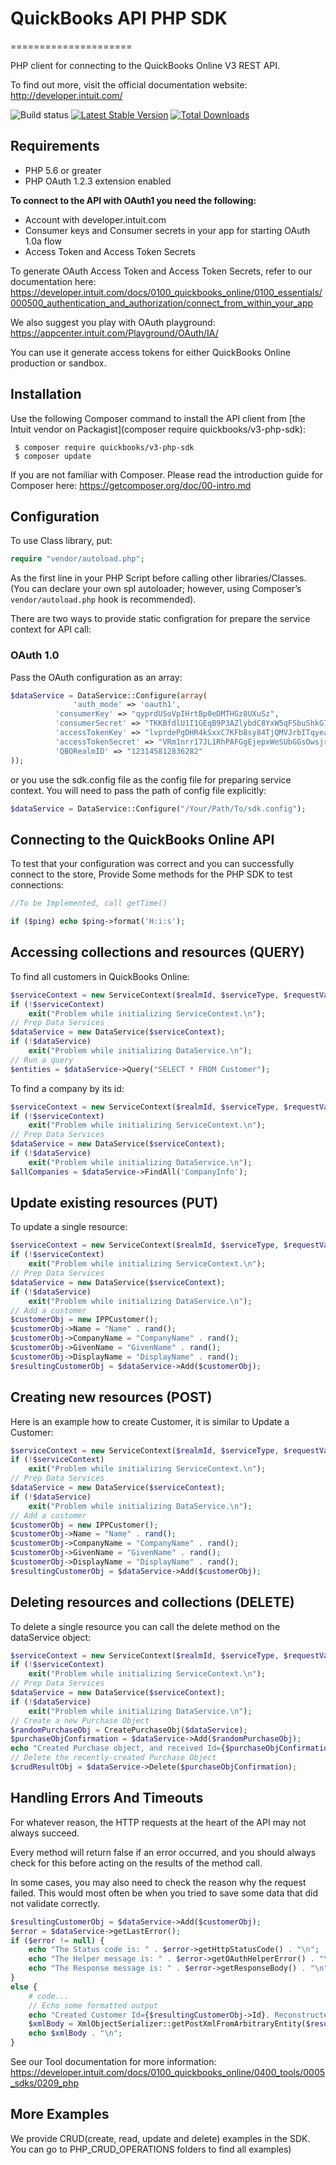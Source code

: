 # QuickBooks API PHP SDK
=====================

PHP client for connecting to the QuickBooks Online V3 REST API.

To find out more, visit the official documentation website:
http://developer.intuit.com/

![Build status](https://travis-ci.org/hlu2/QuickBooks_Demo.svg?branch=master)
[![Latest Stable Version](https://poser.pugx.org/hlu2/quick-books_demo/v/stable)](https://packagist.org/packages/hlu2/quick-books_demo)
[![Total Downloads](https://poser.pugx.org/hlu2/quick-books_demo/downloads)](https://packagist.org/packages/hlu2/quick-books_demo)

Requirements
------------

- PHP 5.6 or greater
- PHP OAuth 1.2.3 extension enabled

**To connect to the API with OAuth1 you need the following:**

- Account with developer.intuit.com
- Consumer keys and Consumer secrets in your app for starting OAuth 1.0a flow
- Access Token and Access Token Secrets

To generate OAuth Access Token and Access Token Secrets, refer to our documentation here: https://developer.intuit.com/docs/0100_quickbooks_online/0100_essentials/000500_authentication_and_authorization/connect_from_within_your_app

We also suggest you play with OAuth playground: 
https://appcenter.intuit.com/Playground/OAuth/IA/

You can use it generate access tokens for either QuickBooks Online production or sandbox. 


Installation
------------

Use the following Composer command to install the
API client from [the Intuit vendor on Packagist](composer require quickbooks/v3-php-sdk):

~~~shell
 $ composer require quickbooks/v3-php-sdk
 $ composer update
~~~

If you are not familiar with Composer. Please read the introduction guide for Composer here:
https://getcomposer.org/doc/00-intro.md

Configuration
-------------

To use Class library, put: 

~~~php
require "vendor/autoload.php";
~~~

As the first line in your PHP Script before calling other libraries/Classes.
(You can declare your own spl autoloader; however, using Composer’s `vendor/autoload.php` hook is recommended).

There are two ways to provide static configration for prepare the service context for API call:

### OAuth 1.0
Pass the OAuth configuration as an array:
~~~php
$dataService = DataService::Configure(array(
         	  'auth_mode' => 'oauth1',
		  'consumerKey' => "qyprdUSoVpIHrtBp0eDMTHGz8UXuSz",
		  'consumerSecret' => "TKKBfdlU1I1GEqB9P3AZlybdC8YxW5qFSbuShkG7",
		  'accessTokenKey' => "lvprdePgDHR4kSxxC7KFb8sy84TjQMVJrbITqyeaRAwBrLuq",
		  'accessTokenSecret' => "VRm1nrr17JL1RhPAFGgEjepxWeSUbGGsOwsjrKLP",
		  'QBORealmID' => "123145812836282"
));
~~~

or you use the sdk.config file as the config file for preparing service context. You will need to pass the path of config file explicitly:
~~~php
$dataService = DataService::Configure("/Your/Path/To/sdk.config");
~~~

Connecting to the QuickBooks Online API
-----------------------

To test that your configuration was correct and you can successfully connect to
the store, Provide Some methods for the PHP SDK to test connections:

~~~php
//To be Implemented, call getTime()

if ($ping) echo $ping->format('H:i:s');
~~~

Accessing collections and resources (QUERY)
-----------------------------------------

To find all customers in QuickBooks Online:

~~~php
$serviceContext = new ServiceContext($realmId, $serviceType, $requestValidator);
if (!$serviceContext)
	exit("Problem while initializing ServiceContext.\n");
// Prep Data Services
$dataService = new DataService($serviceContext);
if (!$dataService)
	exit("Problem while initializing DataService.\n");
// Run a query
$entities = $dataService->Query("SELECT * FROM Customer");
~~~

To find a company by its id:

~~~php
$serviceContext = new ServiceContext($realmId, $serviceType, $requestValidator);
if (!$serviceContext)
	exit("Problem while initializing ServiceContext.\n");
// Prep Data Services
$dataService = new DataService($serviceContext);
if (!$dataService)
	exit("Problem while initializing DataService.\n");
$allCompanies = $dataService->FindAll('CompanyInfo');
~~~

Update existing resources (PUT)
---------------------------------

To update a single resource:

~~~php
$serviceContext = new ServiceContext($realmId, $serviceType, $requestValidator);
if (!$serviceContext)
	exit("Problem while initializing ServiceContext.\n");
// Prep Data Services
$dataService = new DataService($serviceContext);
if (!$dataService)
	exit("Problem while initializing DataService.\n");
// Add a customer
$customerObj = new IPPCustomer();
$customerObj->Name = "Name" . rand();
$customerObj->CompanyName = "CompanyName" . rand();
$customerObj->GivenName = "GivenName" . rand();
$customerObj->DisplayName = "DisplayName" . rand();
$resultingCustomerObj = $dataService->Add($customerObj);
~~~

Creating new resources (POST)
-----------------------------

Here is an example how to create Customer, it is similar to Update a Customer:

~~~php
$serviceContext = new ServiceContext($realmId, $serviceType, $requestValidator);
if (!$serviceContext)
	exit("Problem while initializing ServiceContext.\n");
// Prep Data Services
$dataService = new DataService($serviceContext);
if (!$dataService)
	exit("Problem while initializing DataService.\n");
// Add a customer
$customerObj = new IPPCustomer();
$customerObj->Name = "Name" . rand();
$customerObj->CompanyName = "CompanyName" . rand();
$customerObj->GivenName = "GivenName" . rand();
$customerObj->DisplayName = "DisplayName" . rand();
$resultingCustomerObj = $dataService->Add($customerObj);
~~~


Deleting resources and collections (DELETE)
-------------------------------------------

To delete a single resource you can call the delete method on the dataService object:

~~~php
$serviceContext = new ServiceContext($realmId, $serviceType, $requestValidator);
if (!$serviceContext)
	exit("Problem while initializing ServiceContext.\n");
// Prep Data Services
$dataService = new DataService($serviceContext);
if (!$dataService)
	exit("Problem while initializing DataService.\n");
// Create a new Purchase Object
$randomPurchaseObj = CreatePurchaseObj($dataService);
$purchaseObjConfirmation = $dataService->Add($randomPurchaseObj);
echo "Created Purchase object, and received Id={$purchaseObjConfirmation->Id}\n";
// Delete the recently-created Purchase Object
$crudResultObj = $dataService->Delete($purchaseObjConfirmation);

~~~

Handling Errors And Timeouts
----------------------------

For whatever reason, the HTTP requests at the heart of the API may not always
succeed.

Every method will return false if an error occurred, and you should always
check for this before acting on the results of the method call.

In some cases, you may also need to check the reason why the request failed.
This would most often be when you tried to save some data that did not validate
correctly.

~~~php
$resultingCustomerObj = $dataService->Add($customerObj);
$error = $dataService->getLastError();
if ($error != null) {
    echo "The Status code is: " . $error->getHttpStatusCode() . "\n";
    echo "The Helper message is: " . $error->getOAuthHelperError() . "\n";
    echo "The Response message is: " . $error->getResponseBody() . "\n";
}
else {
    # code...
    // Echo some formatted output
    echo "Created Customer Id={$resultingCustomerObj->Id}. Reconstructed response body:\n\n";
    $xmlBody = XmlObjectSerializer::getPostXmlFromArbitraryEntity($resultingCustomerObj, $urlResource);
    echo $xmlBody . "\n";
}
~~~

See our Tool documentation for more information: https://developer.intuit.com/docs/0100_quickbooks_online/0400_tools/0005_sdks/0209_php

More Examples
----------------------------
We provide CRUD(create, read, update and delete) examples in the SDK. You can go to PHP_CRUD_OPERATIONS folders to find all examples)

